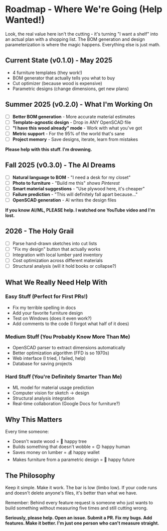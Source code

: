 # Roadmap - Where We're Going (Help Wanted!)

Look, the real value here isn't the cutting - it's turning "I want a shelf" into an actual plan with a shopping list. The BOM generation and design parameterization is where the magic happens. Everything else is just math.

## Current State (v0.1.0) - May 2025
- 4 furniture templates (they work!)
- BOM generator that actually tells you what to buy
- Cut optimizer (because wood is expensive)
- Parametric designs (change dimensions, get new plans)

## Summer 2025 (v0.2.0) - What I'm Working On
- [ ] **Better BOM generation** - More accurate material estimates
- [ ] **Template-agnostic design** - Drop in ANY OpenSCAD file
- [ ] **"I have this wood already" mode** - Work with what you've got
- [ ] **Metric support** - For the 95% of the world that's sane
- [ ] **Project memory** - Save designs, iterate, learn from mistakes

**Please help with this stuff. I'm drowning.**

## Fall 2025 (v0.3.0) - The AI Dreams
- [ ] **Natural language to BOM** - "I need a desk for my closet"
- [ ] **Photo to furniture** - "Build me this" *shows Pinterest*
- [ ] **Smart material suggestions** - "Use plywood here, it's cheaper"
- [ ] **Failure prediction** - "This will definitely fall apart because..."
- [ ] **OpenSCAD generation** - AI writes the design files

**If you know AI/ML, PLEASE help. I watched one YouTube video and I'm lost.**

## 2026 - The Holy Grail
- [ ] Parse hand-drawn sketches into cut lists
- [ ] "Fix my design" button that actually works
- [ ] Integration with local lumber yard inventory
- [ ] Cost optimization across different materials
- [ ] Structural analysis (will it hold books or collapse?)

## What We Really Need Help With

### Easy Stuff (Perfect for First PRs!)
- Fix my terrible spelling in docs
- Add your favorite furniture design
- Test on Windows (does it even work?)
- Add comments to the code (I forgot what half of it does)

### Medium Stuff (You Probably Know More Than Me)
- OpenSCAD parser to extract dimensions automatically
- Better optimization algorithm (FFD is so 1970s)
- Web interface (I tried, I failed, help)
- Database for saving projects

### Hard Stuff (You're Definitely Smarter Than Me)
- ML model for material usage prediction
- Computer vision for sketch → design
- Structural analysis integration
- Real-time collaboration (Google Docs for furniture?)

## Why This Matters

Every time someone:
- Doesn't waste wood = 🌳 happy tree
- Builds something that doesn't wobble = 😊 happy human  
- Saves money on lumber = 💰 happy wallet
- Makes furniture from a parametric design = 🤖 happy future

## The Philosophy

Keep it simple. Make it work. The bar is low (limbo low). If your code runs and doesn't delete anyone's files, it's better than what we have.

Remember: Behind every feature request is someone who just wants to build something without measuring five times and still cutting wrong.

**Seriously, please help. Open an issue. Submit a PR. Fix my bugs. Add features. Make it better. I'm just one person who can't measure straight.**